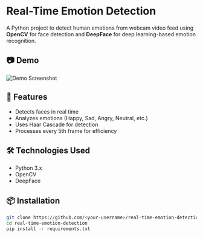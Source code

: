 # Real-Time Emotion Detection

A Python project to detect human emotions from webcam video feed using **OpenCV** for face detection and **DeepFace** for deep learning-based emotion recognition.

## 📷 Demo
![Demo Screenshot](demo.png)

## 🚀 Features
- Detects faces in real time
- Analyzes emotions (Happy, Sad, Angry, Neutral, etc.)
- Uses Haar Cascade for detection
- Processes every 5th frame for efficiency

## 🛠️ Technologies Used
- Python 3.x
- OpenCV
- DeepFace

## 📦 Installation
```bash
git clone https://github.com/<your-username>/real-time-emotion-detection.git
cd real-time-emotion-detection
pip install -r requirements.txt
